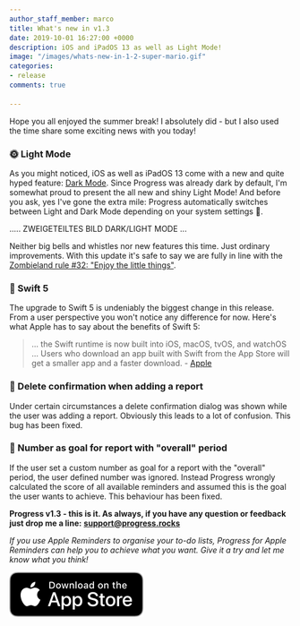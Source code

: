 ```yaml
---
author_staff_member: marco
title: What's new in v1.3
date: 2019-10-01 16:27:00 +0000
description: iOS and iPadOS 13 as well as Light Mode!
image: "/images/whats-new-in-1-2-super-mario.gif"
categories:
- release
comments: true

---
```

Hope you all enjoyed the summer break! I absolutely did - but I also used the time share some exciting news with you today!

### 🌞 Light Mode

As you might noticed, iOS as well as iPadOS 13 come with a new and quite hyped feature: [Dark Mode](https://www.macrumors.com/how-to/enable-dark-mode-in-ios-13/). Since Progress was already dark by default, I'm somewhat proud to present the all new and shiny Light Mode! And before you ask, yes I've gone the extra mile: Progress automatically switches between Light and Dark Mode depending on your system settings 🥳.

..... ZWEIGETEILTES BILD DARK/LIGHT MODE ...

Neither big bells and whistles nor new features this time. Just ordinary improvements. With this update it's safe to say we are fully in line with the [Zombieland rule #32: "Enjoy the little things"](https://www.youtube.com/watch?v=Hp2W0Lylzrs).

### 🌟 Swift 5

The upgrade to Swift 5 is undeniably the biggest change in this release. From a user perspective you won't notice any difference for now. Here's what Apple has to say about the benefits of Swift 5:

> ... the Swift runtime is now built into iOS, macOS, tvOS, and watchOS ... Users who download an app built with Swift from the App Store will get a smaller app and a faster download. - [Apple](https://developer.apple.com/swift/)

### 🐞 Delete confirmation when adding a report

Under certain circumstances a delete confirmation dialog was shown while the user was adding a report. Obviously this leads to a lot of confusion. This bug has been fixed.

### 🐞 Number as goal for report with "overall" period

If the user set a custom number as goal for a report with the "overall" period, the user defined number was ignored. Instead Progress wrongly calculated the score of all available reminders and assumed this is the goal the user wants to achieve. This behaviour has been fixed.

**Progress v1.3 - this is it. As always, if you have any question or feedback just drop me a line:** [**support@progress.rocks**](mailto:support@progress.rocks)

_If you use Apple Reminders to organise your to-do lists, Progress for Apple Reminders can help you to achieve what you want. Give it a try and let me know what you think!_

<p>
<a href="https://itunes.apple.com/us/app/progress-for-apple-reminders/id1450818073?mt=8&ign-mpt=uo%3D2" target="_blank" class="appstore">
<img src="/images/App_Store_Badge.svg" alt="Download on the App Store" />
</a>
</p>